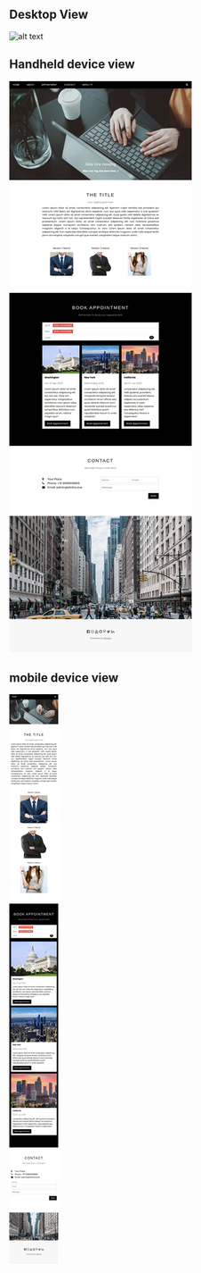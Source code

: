 ## Desktop View
![alt text](https://raw.githubusercontent.com/ShriIraCatalog/resources-one/refs/heads/master/resource/vjo5rnbgfg/images/desktop.png)

## Handheld device view
![alt text](https://raw.githubusercontent.com/ShriIraCatalog/resources-one/refs/heads/master/resource/vjo5rnbgfg/images/ipad.png)

## mobile device view
![alt text](https://raw.githubusercontent.com/ShriIraCatalog/resources-one/refs/heads/master/resource/vjo5rnbgfg/images/iphone.png)
